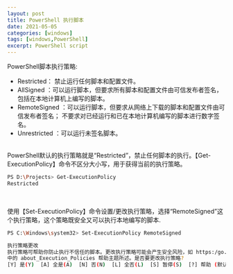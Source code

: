 ```yaml
---
layout: post
title: PowerShell 执行脚本
date: 2021-05-05
categories: [windows]
tags: [windows,PowerShell]
excerpt: PowerShell script
---
```


PowerShell脚本执行策略:
- Restricted： 禁止运行任何脚本和配置文件。
- AllSigned ：可以运行脚本，但要求所有脚本和配置文件由可信发布者签名，包括在本地计算机上编写的脚本。
- RemoteSigned ：可以运行脚本，但要求从网络上下载的脚本和配置文件由可信发布者签名；       不要求对已经运行和已在本地计算机编写的脚本进行数字签名。
- Unrestricted ：可以运行未签名脚本。

<br/>
PowerShell默认的执行策略就是“Restricted”，禁止任何脚本的执行。【Get-ExecutionPolicy】命令不区分大小写，用于获得当前的执行策略。

```bash
PS D:\Projects> Get-ExecutionPolicy
Restricted
```
<br/>

使用【Set-ExecutionPolicy】命令设置/更改执行策略，选择“RemoteSigned”这个执行策略，这个策略既安全又可以执行本地编写的脚本.
```bash
PS C:\Windows\system32> Set-ExecutionPolicy RemoteSigned

执行策略更改
执行策略可帮助你防止执行不信任的脚本。更改执行策略可能会产生安全风险，如 https:/go.microsoft.com/fwlink/?LinkID=135170
中的 about_Execution_Policies 帮助主题所述。是否要更改执行策略?
[Y] 是(Y)  [A] 全是(A)  [N] 否(N)  [L] 全否(L)  [S] 暂停(S)  [?] 帮助 (默认值为“N”): y
```
